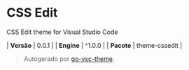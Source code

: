 # CSS Edit

CSS Edit theme for Visual Studio Code

| **Versão** | 0.0.1 |
| **Engine** | ^1.0.0 |
| **Pacote** | theme-cssedit |

> Autogerado por [go-vsc-theme](https://github.com/natalbu/go-vsc-theme).

